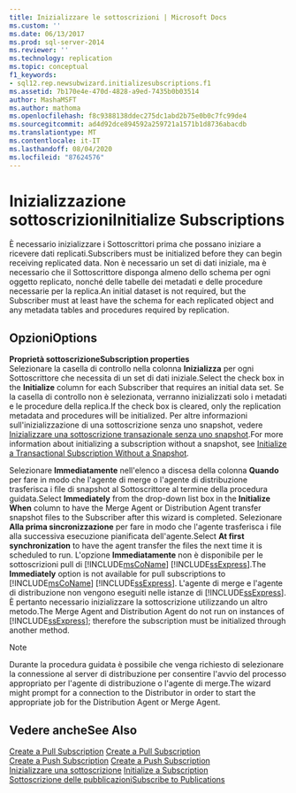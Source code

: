 ```yaml
---
title: Inizializzare le sottoscrizioni | Microsoft Docs
ms.custom: ''
ms.date: 06/13/2017
ms.prod: sql-server-2014
ms.reviewer: ''
ms.technology: replication
ms.topic: conceptual
f1_keywords:
- sql12.rep.newsubwizard.initializesubscriptions.f1
ms.assetid: 7b170e4e-470d-4828-a9ed-7435b0b03514
author: MashaMSFT
ms.author: mathoma
ms.openlocfilehash: f8c9388138ddec275dc1abd2b75e0b0c7fc99de4
ms.sourcegitcommit: ad4d92dce894592a259721a1571b1d8736abacdb
ms.translationtype: MT
ms.contentlocale: it-IT
ms.lasthandoff: 08/04/2020
ms.locfileid: "87624576"
---
```

# <a name="initialize-subscriptions"></a><span data-ttu-id="b52db-102">Inizializzazione sottoscrizioni</span><span class="sxs-lookup"><span data-stu-id="b52db-102">Initialize Subscriptions</span></span>
  <span data-ttu-id="b52db-103">È necessario inizializzare i Sottoscrittori prima che possano iniziare a ricevere dati replicati.</span><span class="sxs-lookup"><span data-stu-id="b52db-103">Subscribers must be initialized before they can begin receiving replicated data.</span></span> <span data-ttu-id="b52db-104">Non è necessario un set di dati iniziale, ma è necessario che il Sottoscrittore disponga almeno dello schema per ogni oggetto replicato, nonché delle tabelle dei metadati e delle procedure necessarie per la replica.</span><span class="sxs-lookup"><span data-stu-id="b52db-104">An initial dataset is not required, but the Subscriber must at least have the schema for each replicated object and any metadata tables and procedures required by replication.</span></span>  
  
## <a name="options"></a><span data-ttu-id="b52db-105">Opzioni</span><span class="sxs-lookup"><span data-stu-id="b52db-105">Options</span></span>  
 <span data-ttu-id="b52db-106">**Proprietà sottoscrizione**</span><span class="sxs-lookup"><span data-stu-id="b52db-106">**Subscription properties**</span></span>  
 <span data-ttu-id="b52db-107">Selezionare la casella di controllo nella colonna **Inizializza** per ogni Sottoscrittore che necessita di un set di dati iniziale.</span><span class="sxs-lookup"><span data-stu-id="b52db-107">Select the check box in the **Initialize** column for each Subscriber that requires an initial data set.</span></span> <span data-ttu-id="b52db-108">Se la casella di controllo non è selezionata, verranno inizializzati solo i metadati e le procedure della replica.</span><span class="sxs-lookup"><span data-stu-id="b52db-108">If the check box is cleared, only the replication metadata and procedures will be initialized.</span></span> <span data-ttu-id="b52db-109">Per altre informazioni sull'inizializzazione di una sottoscrizione senza uno snapshot, vedere [Inizializzare una sottoscrizione transazionale senza uno snapshot](initialize-a-transactional-subscription-without-a-snapshot.md).</span><span class="sxs-lookup"><span data-stu-id="b52db-109">For more information about initializing a subscription without a snapshot, see [Initialize a Transactional Subscription Without a Snapshot](initialize-a-transactional-subscription-without-a-snapshot.md).</span></span>  
  
 <span data-ttu-id="b52db-110">Selezionare **Immediatamente** nell'elenco a discesa della colonna **Quando** per fare in modo che l'agente di merge o l'agente di distribuzione trasferisca i file di snapshot al Sottoscrittore al termine della procedura guidata.</span><span class="sxs-lookup"><span data-stu-id="b52db-110">Select **Immediately** from the drop-down list box in the **Initialize When** column to have the Merge Agent or Distribution Agent transfer snapshot files to the Subscriber after this wizard is completed.</span></span> <span data-ttu-id="b52db-111">Selezionare **Alla prima sincronizzazione** per fare in modo che l'agente trasferisca i file alla successiva esecuzione pianificata dell'agente.</span><span class="sxs-lookup"><span data-stu-id="b52db-111">Select **At first synchronization** to have the agent transfer the files the next time it is scheduled to run.</span></span> <span data-ttu-id="b52db-112">L'opzione **Immediatamente** non è disponibile per le sottoscrizioni pull di [!INCLUDE[msCoName](../../includes/msconame-md.md)] [!INCLUDE[ssExpress](../../includes/ssexpress-md.md)].</span><span class="sxs-lookup"><span data-stu-id="b52db-112">The **Immediately** option is not available for pull subscriptions to [!INCLUDE[msCoName](../../includes/msconame-md.md)] [!INCLUDE[ssExpress](../../includes/ssexpress-md.md)].</span></span> <span data-ttu-id="b52db-113">L'agente di merge e l'agente di distribuzione non vengono eseguiti nelle istanze di [!INCLUDE[ssExpress](../../includes/ssexpress-md.md)]. È pertanto necessario inizializzare la sottoscrizione utilizzando un altro metodo.</span><span class="sxs-lookup"><span data-stu-id="b52db-113">The Merge Agent and Distribution Agent do not run on instances of [!INCLUDE[ssExpress](../../includes/ssexpress-md.md)]; therefore the subscription must be initialized through another method.</span></span>  
  
> [!NOTE]  
>  <span data-ttu-id="b52db-114">Durante la procedura guidata è possibile che venga richiesto di selezionare la connessione al server di distribuzione per consentire l'avvio del processo appropriato per l'agente di distribuzione o l'agente di merge.</span><span class="sxs-lookup"><span data-stu-id="b52db-114">The wizard might prompt for a connection to the Distributor in order to start the appropriate job for the Distribution Agent or Merge Agent.</span></span>  
  
## <a name="see-also"></a><span data-ttu-id="b52db-115">Vedere anche</span><span class="sxs-lookup"><span data-stu-id="b52db-115">See Also</span></span>  
 <span data-ttu-id="b52db-116">[Create a Pull Subscription](create-a-pull-subscription.md) </span><span class="sxs-lookup"><span data-stu-id="b52db-116">[Create a Pull Subscription](create-a-pull-subscription.md) </span></span>  
 <span data-ttu-id="b52db-117">[Create a Push Subscription](create-a-push-subscription.md) </span><span class="sxs-lookup"><span data-stu-id="b52db-117">[Create a Push Subscription](create-a-push-subscription.md) </span></span>  
 <span data-ttu-id="b52db-118">[Inizializzare una sottoscrizione](initialize-a-subscription.md) </span><span class="sxs-lookup"><span data-stu-id="b52db-118">[Initialize a Subscription](initialize-a-subscription.md) </span></span>  
 [<span data-ttu-id="b52db-119">Sottoscrizione delle pubblicazioni</span><span class="sxs-lookup"><span data-stu-id="b52db-119">Subscribe to Publications</span></span>](subscribe-to-publications.md)  
  
  
